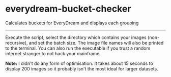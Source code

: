 # everydream-bucket-checker
Calculates buckets for EveryDream and displays each grouping

---

Execute the script, select the directory which contains your images (non-recursive), and set the batch size. The image file names will also be printed to the terminal.
You can also run the executable if you trust a random internet stranger to not hack your mainframe.

**Note:** I didn't do any form of optimisation. It takes about 15 seconds to display 200 images so it probably isn't the most ideal for larger datasets.
